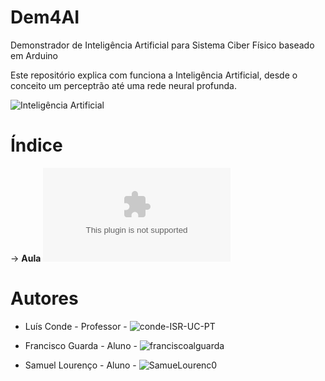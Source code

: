 # Dem4AI
Demonstrador de Inteligência Artificial para Sistema Ciber Físico baseado em Arduino

Este repositório explica com funciona a Inteligência Artificial, desde o conceito um perceptrão até uma rede neural profunda.



![Inteligência Artificial](https://static.globalnoticias.pt/dn/image.jpg?brand=DN&type=generate&guid=8f17d617-5115-442d-be6d-1839e786d46e&w=800&h=450&t=20221225215537)


# Índice

-> **Aula** ![1. Introdução à Inteligência Artificial](https://github.com/ipleiria-robotics/Dem4AI/blob/main/1.%20Introdu%C3%A7%C3%A3o%20%C3%A0%20Intelig%C3%AAncia%20Artificial.pptx)


# Autores
 
 - Luís Conde - Professor - ![conde-ISR-UC-PT](https://github.com/conde-ISR-UC-PT)
 
 - Francisco Guarda - Aluno - ![franciscoalguarda]()
 - Samuel Lourenço  - Aluno - ![SamueLourenc0](https://github.com/SamueLourenc0)
